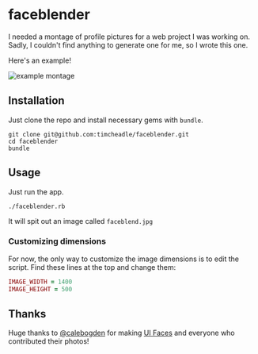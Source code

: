# faceblender

I needed a montage of profile pictures for a web project I was working on. Sadly, I couldn't find anything to generate one for me, so I wrote this one.

Here's an example!

![example
montage](https://raw.githubusercontent.com/timcheadle/faceblender/master/example.jpg)

## Installation

Just clone the repo and install necessary gems with `bundle`.

```
git clone git@github.com:timcheadle/faceblender.git
cd faceblender
bundle
```

## Usage

Just run the app.

```
./faceblender.rb
```

It will spit out an image called `faceblend.jpg`

### Customizing dimensions

For now, the only way to customize the image dimensions is to edit the
script. Find these lines at the top and change them:

```ruby
IMAGE_WIDTH = 1400
IMAGE_HEIGHT = 500
```


## Thanks

Huge thanks to [@calebogden](https://twitter.com/calebogden) for making [UI Faces](http://uifaces.com) and everyone who contributed their photos!
